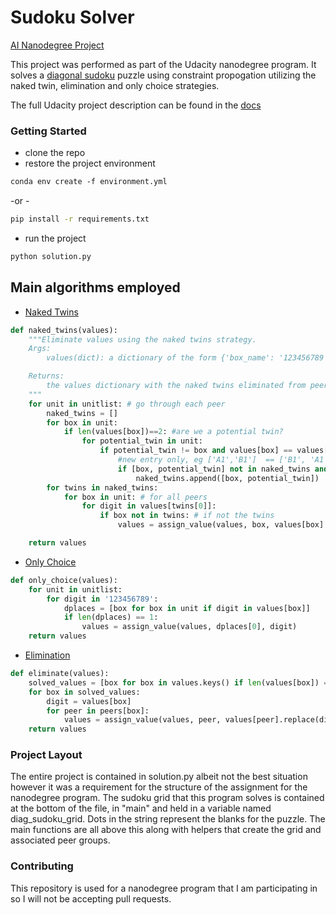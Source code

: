 # Sudoku Solver
[AI Nanodegree Project](https://www.udacity.com/ai)

<p>
This project was performed as part of the Udacity nanodegree program. It solves a <a href='http://www.conceptispuzzles.com/?uri=puzzle/sudoku/rules'>diagonal sudoku</a> puzzle using constraint propogation utilizing the naked twin, elimination and only choice strategies.
</p>

The full Udacity project description can be found in the [docs](./docs.md)

### Getting Started
* clone the repo
* restore the project environment

```ss
conda env create -f environment.yml
```

-or -

```sh
pip install -r requirements.txt
```

* run the project

```sh
python solution.py
```

## Main algorithms employed
* [Naked Twins](http://www.sudokudragon.com/tutorialnakedtwins.htm)

```py
def naked_twins(values):
    """Eliminate values using the naked twins strategy.
    Args:
        values(dict): a dictionary of the form {'box_name': '123456789', ...}

    Returns:
        the values dictionary with the naked twins eliminated from peers.
    """
    for unit in unitlist: # go through each peer
        naked_twins = []
        for box in unit:
            if len(values[box])==2: #are we a potential twin?
                for potential_twin in unit:
                    if potential_twin != box and values[box] == values[potential_twin]:
                        #new entry only, eg ['A1','B1']  == ['B1', 'A1']
                        if [box, potential_twin] not in naked_twins and [potential_twin, box] not in naked_twins:
                            naked_twins.append([box, potential_twin])
        for twins in naked_twins:
            for box in unit: # for all peers
                for digit in values[twins[0]]:
                    if box not in twins: # if not the twins
                        values = assign_value(values, box, values[box].replace(digit, ''))

    return values
```

* [Only Choice](http://www.sudokudragon.com/tutorialonlychoice.htm)

```py
def only_choice(values):
    for unit in unitlist:
        for digit in '123456789':
            dplaces = [box for box in unit if digit in values[box]]
            if len(dplaces) == 1:
                values = assign_value(values, dplaces[0], digit)
    return values
```
* [Elimination](http://www.conceptispuzzles.com/index.aspx?uri=puzzle/sudoku/techniques)

```py
def eliminate(values):
    solved_values = [box for box in values.keys() if len(values[box]) == 1]
    for box in solved_values:
        digit = values[box]
        for peer in peers[box]:
            values = assign_value(values, peer, values[peer].replace(digit, ''))
    return values
```

###  Project Layout

The entire project is contained in solution.py albeit not the best situation however it was a requirement for the structure of the assignment for the nanodegree program. The sudoku grid that this program solves is contained at the bottom of the file, in "main" and held in a variable named diag_sudoku_grid.  Dots in the string represent the blanks for the puzzle. The main functions are all above this along with helpers that create the grid and associated peer groups.

### Contributing

This repository is used for a nanodegree program that I am participating in so I will not be accepting pull requests.


